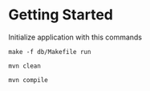 # Getting Started

Initialize application with this commands

```
make -f db/Makefile run
```
```
mvn clean
```
```
mvn compile
```
